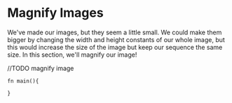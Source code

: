 # Magnify Images

We've made our images, but they seem a little small. We could make them bigger by changing the width and height constants of our whole image, but this would increase the size of the image but keep our sequence the same size. In this section, we'll magnify our image!

//TODO magnify image
```
fn main(){
    
}
```